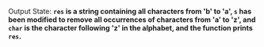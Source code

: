Output State: **`res` is a string containing all characters from 'b' to 'a', `s` has been modified to remove all occurrences of characters from 'a' to 'z', and `char` is the character following 'z' in the alphabet, and the function prints `res`.**